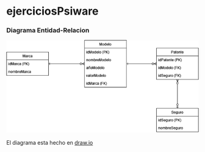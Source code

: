 ﻿# ejerciciosPsiware

### Diagrama Entidad-Relacion
![Diagrama Entidad-Relacion](https://github.com/AndresVaccari/ejerciciosPsiware/blob/main/diagramaEjercicio3.drawio.png?raw=true)

El diagrama esta hecho en [draw.io](http://draw.io/)
